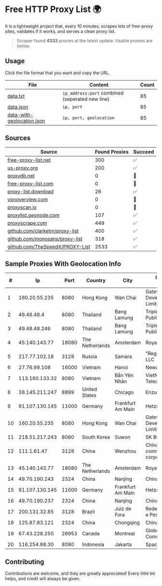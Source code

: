 
# Free HTTP Proxy List 🌍

It is a lightweight project that, every 10 minutes, scrapes lots of free-proxy sites, validates if it works, and serves a clean proxy list.


> Scraper found **4333** proxies at the latest update. Usable proxies are below.

## Usage

Click the file format that you want and copy the URL.


|File|Content|Count|
|----|-------|-----|
|[data.txt](https://raw.githubusercontent.com/themiralay/Proxy-List-World/master/data.txt)|`ip_address:port` combined (seperated new line)|85|
|[data.json](https://raw.githubusercontent.com/themiralay/Proxy-List-World/master/data.json)|`ip, port`|85|
|[data-with-geolocation.json](https://raw.githubusercontent.com/themiralay/Proxy-List-World/master/data-with-geolocation.json)|`ip, port, geolocation`|85|

## Sources

|Source|Found Proxies|Succeed|
|------|-------------|-------|
|[free-proxy-list.net](https://free-proxy-list.net)|300|✅|
|[us-proxy.org](https://www.us-proxy.org)|200|✅|
|[proxydb.net](http://proxydb.net)|0|🚫|
|[free-proxy-list.com](https://free-proxy-list.com/?page=&port=&type%5B%5D=http&type%5B%5D=https&up_time=0&search=Search)|0|🚫|
|[proxy-list.download](https://www.proxy-list.download/HTTP)|26|✅|
|[vpnoverview.com](https://vpnoverview.com/privacy/anonymous-browsing/free-proxy-servers)|0|🚫|
|[proxyscan.io](https://www.proxyscan.io)|0|🚫|
|[proxylist.geonode.com](https://proxylist.geonode.com/api/proxy-list?limit=300&page=1&sort_by=lastChecked&sort_type=desc&protocols=http,https)|107|✅|
|[proxyscrape.com](https://api.proxyscrape.com/v2/?request=displayproxies&protocol=http&timeout=10000&country=all&ssl=all&anonymity=all)|449|✅|
|[github.com/clarketm/proxy-list](https://raw.githubusercontent.com/clarketm/proxy-list/master/proxy-list-raw.txt)|400|✅|
|[github.com/monosans/proxy-list](https://raw.githubusercontent.com/monosans/proxy-list/main/proxies/http.txt)|318|✅|
|[github.com/TheSpeedX/PROXY-List](https://raw.githubusercontent.com/TheSpeedX/PROXY-List/master/http.txt)|2533|✅|


## Sample Proxies With Geolocation Info

|#|Ip|Port|Country|City|Internet Service Provider|
|-|--|----|-------|----|-------------------------|
|1|160.20.55.235|8080|Hong Kong|Wan Chai|Gateway Technology Development Company Limited|
|2|49.48.48.4|8080|Thailand|Bang Lamung|Triple T Broadband Public Company Limited|
|3|49.48.48.246|8080|Thailand|Bang Lamung|Triple T Broadband Public Company Limited|
|4|45.140.143.77|18080|The Netherlands|Amsterdam|RoyaleHosting BV|
|5|217.77.102.18|3128|Russia|Samara|"Region Svyaz Konsalt" LLC|
|6|27.76.99.108|16000|Vietnam|Hanoi|Newass2011xDSLHCMC|
|7|113.160.133.32|8080|Vietnam|Bẩn Yên Nhân|VietNam Post and Telecom Corporation|
|8|38.145.211.247|8899|United States|Chicago|Enzu Inc|
|9|91.107.130.145|11000|Germany|Frankfurt Am Main|Hetzner Online AG|
|10|160.20.55.235|8080|Hong Kong|Wan Chai|Gateway Technology Development Company Limited|
|11|218.51.217.243|8080|South Korea|Suwon|SK Broadband Co Ltd|
|12|111.1.61.47|3128|China|Wenzhou|China Mobile communications corporation|
|13|45.140.143.77|18080|The Netherlands|Amsterdam|RoyaleHosting BV|
|14|49.70.190.243|2324|China|Nanjing|Chinanet|
|15|91.107.130.145|11000|Germany|Frankfurt Am Main|Hetzner Online AG|
|16|49.70.190.237|2324|China|Nanjing|Chinanet|
|17|200.131.32.85|3128|Brazil|Juiz de Fora|Rede Nacional de Ensino e Pesquisa|
|18|125.87.83.121|2324|China|Chongqing|China Telecom|
|19|67.43.228.250|26953|Canada|Montreal|GloboTech Communications|
|20|116.254.98.30|8080|Indonesia|Jakarta|SpaceX Starlink|



## Contributing

Contributions are welcome, and they are greatly appreciated! Every
little bit helps, and credit will always be given.

